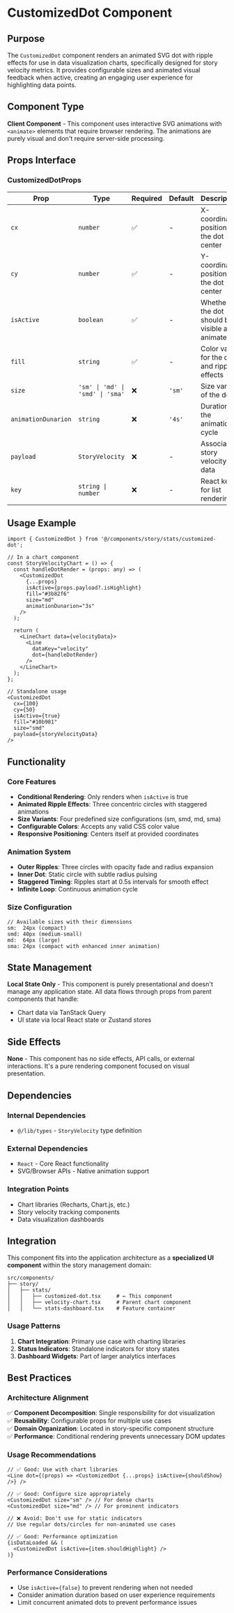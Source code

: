 # CustomizedDot Component

## Purpose
The `CustomizedDot` component renders an animated SVG dot with ripple effects for use in data visualization charts, specifically designed for story velocity metrics. It provides configurable sizes and animated visual feedback when active, creating an engaging user experience for highlighting data points.

## Component Type
**Client Component** - This component uses interactive SVG animations with `<animate>` elements that require browser rendering. The animations are purely visual and don't require server-side processing.

## Props Interface

### CustomizedDotProps
| Prop | Type | Required | Default | Description |
|------|------|----------|---------|-------------|
| `cx` | `number` | ✅ | - | X-coordinate position for the dot center |
| `cy` | `number` | ✅ | - | Y-coordinate position for the dot center |
| `isActive` | `boolean` | ✅ | - | Whether the dot should be visible and animated |
| `fill` | `string` | ✅ | - | Color value for the dot and ripple effects |
| `size` | `'sm' \| 'md' \| 'smd' \| 'sma'` | ❌ | `'sm'` | Size variant of the dot |
| `animationDunarion` | `string` | ❌ | `'4s'` | Duration of the animation cycle |
| `payload` | `StoryVelocity` | ❌ | - | Associated story velocity data |
| `key` | `string \| number` | ❌ | - | React key for list rendering |

## Usage Example

```tsx
import { CustomizedDot } from '@/components/story/stats/customized-dot';

// In a chart component
const StoryVelocityChart = () => {
  const handleDotRender = (props: any) => (
    <CustomizedDot
      {...props}
      isActive={props.payload?.isHighlight}
      fill="#3b82f6"
      size="md"
      animationDunarion="3s"
    />
  );

  return (
    <LineChart data={velocityData}>
      <Line 
        dataKey="velocity" 
        dot={handleDotRender}
      />
    </LineChart>
  );
};

// Standalone usage
<CustomizedDot
  cx={100}
  cy={50}
  isActive={true}
  fill="#10b981"
  size="smd"
  payload={storyVelocityData}
/>
```

## Functionality

### Core Features
- **Conditional Rendering**: Only renders when `isActive` is true
- **Animated Ripple Effects**: Three concentric circles with staggered animations
- **Size Variants**: Four predefined size configurations (sm, smd, md, sma)
- **Configurable Colors**: Accepts any valid CSS color value
- **Responsive Positioning**: Centers itself at provided coordinates

### Animation System
- **Outer Ripples**: Three circles with opacity fade and radius expansion
- **Inner Dot**: Static circle with subtle radius pulsing
- **Staggered Timing**: Ripples start at 0.5s intervals for smooth effect
- **Infinite Loop**: Continuous animation cycle

### Size Configuration
```tsx
// Available sizes with their dimensions
sm:  24px (compact)
smd: 40px (medium-small)  
md:  64px (large)
sma: 24px (compact with enhanced inner animation)
```

## State Management
**Local State Only** - This component is purely presentational and doesn't manage any application state. All data flows through props from parent components that handle:
- Chart data via TanStack Query
- UI state via local React state or Zustand stores

## Side Effects
**None** - This component has no side effects, API calls, or external interactions. It's a pure rendering component focused on visual presentation.

## Dependencies

### Internal Dependencies
- `@/lib/types` - `StoryVelocity` type definition

### External Dependencies
- `React` - Core React functionality
- SVG/Browser APIs - Native animation support

### Integration Points
- Chart libraries (Recharts, Chart.js, etc.)
- Story velocity tracking components
- Data visualization dashboards

## Integration
This component fits into the application architecture as a **specialized UI component** within the story management domain:

```
src/components/
├── story/
│   ├── stats/
│   │   ├── customized-dot.tsx     # ← This component
│   │   ├── velocity-chart.tsx     # Parent chart component
│   │   └── stats-dashboard.tsx    # Feature container
```

### Usage Patterns
1. **Chart Integration**: Primary use case with charting libraries
2. **Status Indicators**: Standalone indicators for story states
3. **Dashboard Widgets**: Part of larger analytics interfaces

## Best Practices

### Architecture Alignment
✅ **Component Decomposition**: Single responsibility for dot visualization  
✅ **Reusability**: Configurable props for multiple use cases  
✅ **Domain Organization**: Located in story-specific component structure  
✅ **Performance**: Conditional rendering prevents unnecessary DOM updates  

### Usage Recommendations
```tsx
// ✅ Good: Use with chart libraries
<Line dot={(props) => <CustomizedDot {...props} isActive={shouldShow} />} />

// ✅ Good: Configure size appropriately
<CustomizedDot size="sm" /> // For dense charts
<CustomizedDot size="md" /> // For prominent indicators

// ❌ Avoid: Don't use for static indicators
// Use regular dots/circles for non-animated use cases

// ✅ Good: Performance optimization
{isDataLoaded && (
  <CustomizedDot isActive={item.shouldHighlight} />
)}
```

### Performance Considerations
- Use `isActive={false}` to prevent rendering when not needed
- Consider animation duration based on user experience requirements
- Limit concurrent animated dots to prevent performance issues
